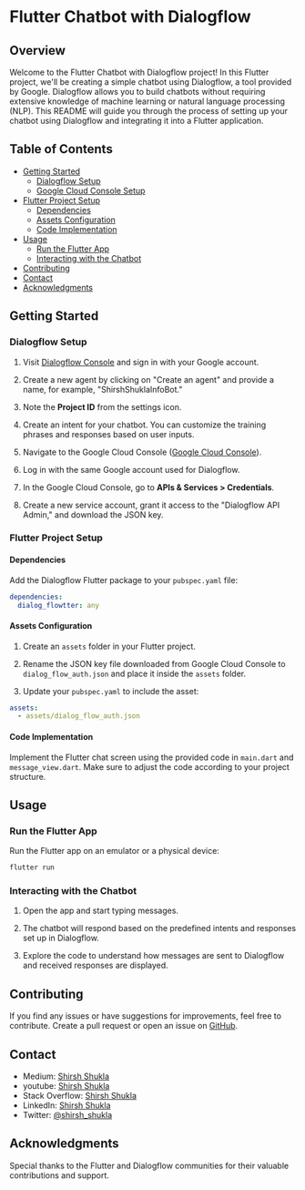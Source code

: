 # Flutter Chatbot with Dialogflow

## Overview

Welcome to the Flutter Chatbot with Dialogflow project! In this Flutter project, we'll be creating a simple chatbot using Dialogflow, a tool provided by Google. Dialogflow allows you to build chatbots without requiring extensive knowledge of machine learning or natural language processing (NLP). This README will guide you through the process of setting up your chatbot using Dialogflow and integrating it into a Flutter application.

## Table of Contents

- [Getting Started](#getting-started)
  - [Dialogflow Setup](#dialogflow-setup)
  - [Google Cloud Console Setup](#google-cloud-console-setup)
- [Flutter Project Setup](#flutter-project-setup)
  - [Dependencies](#dependencies)
  - [Assets Configuration](#assets-configuration)
  - [Code Implementation](#code-implementation)
- [Usage](#usage)
  - [Run the Flutter App](#run-the-flutter-app)
  - [Interacting with the Chatbot](#interacting-with-the-chatbot)
- [Contributing](#contributing)
- [Contact](#contact)
- [Acknowledgments](#acknowledgments)

## Getting Started

### Dialogflow Setup

1. Visit [Dialogflow Console](https://dialogflow.cloud.google.com/) and sign in with your Google account.

2. Create a new agent by clicking on "Create an agent" and provide a name, for example, "ShirshShuklaInfoBot."

3. Note the **Project ID** from the settings icon.

4. Create an intent for your chatbot. You can customize the training phrases and responses based on user inputs.

5. Navigate to the Google Cloud Console ([Google Cloud Console](https://console.cloud.google.com/)).

6. Log in with the same Google account used for Dialogflow.

7. In the Google Cloud Console, go to **APIs & Services > Credentials**.

8. Create a new service account, grant it access to the "Dialogflow API Admin," and download the JSON key.

### Flutter Project Setup

#### Dependencies

Add the Dialogflow Flutter package to your `pubspec.yaml` file:

```yaml
dependencies:
  dialog_flowtter: any
```

#### Assets Configuration

1. Create an `assets` folder in your Flutter project.

2. Rename the JSON key file downloaded from Google Cloud Console to `dialog_flow_auth.json` and place it inside the `assets` folder.

3. Update your `pubspec.yaml` to include the asset:

```yaml
assets:
  - assets/dialog_flow_auth.json
```

#### Code Implementation

Implement the Flutter chat screen using the provided code in `main.dart` and `message_view.dart`. Make sure to adjust the code according to your project structure.

## Usage

### Run the Flutter App

Run the Flutter app on an emulator or a physical device:

```bash
flutter run
```

### Interacting with the Chatbot

1. Open the app and start typing messages.

2. The chatbot will respond based on the predefined intents and responses set up in Dialogflow.

3. Explore the code to understand how messages are sent to Dialogflow and received responses are displayed.

## Contributing

If you find any issues or have suggestions for improvements, feel free to contribute. Create a pull request or open an issue on [GitHub](https://github.com/shirsh94/flutter_dialogflow).

## Contact

- Medium: [Shirsh Shukla](https://shirsh94.medium.com/)
- youtube: [Shirsh Shukla](https://www.youtube.com/channel/UCbBdLnqrcnTU4IN3QmkDdIw)
- Stack Overflow: [Shirsh Shukla](https://stackoverflow.com/users/13098417/shirsh-shukla)
- LinkedIn: [Shirsh Shukla](https://in.linkedin.com/in/shirsh-shukla-95b85786)
- Twitter: [@shirsh_shukla](https://twitter.com/shirsh94?lang=en)

## Acknowledgments

Special thanks to the Flutter and Dialogflow communities for their valuable contributions and support.


